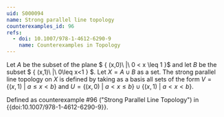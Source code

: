 ```yaml
---
uid: S000094
name: Strong parallel line topology
counterexamples_id: 96
refs:
  - doi: 10.1007/978-1-4612-6290-9
    name: Counterexamples in Topology
---
```

Let $A$ be the subset of the plane $ \{ (x,0)\ |\ 0 < x \leq 1 \}$ and let $B$ be the subset $ \{ (x,1)\ |\ 0\leq x<1 \} $. Let $X = A \cup B$ as a set. The strong parallel line topology on $X$ is defined by taking as a basis all sets of the form $V = \{ (x,1)\ |\ a \leq x < b\}$ and $U = \{(x,0)\ |\ a < x \leq b \} \cup \{(x,1)\ |\ a<x<b\}$.

Defined as counterexample #96 ("Strong Parallel Line Topology")
in {{doi:10.1007/978-1-4612-6290-9}}.
